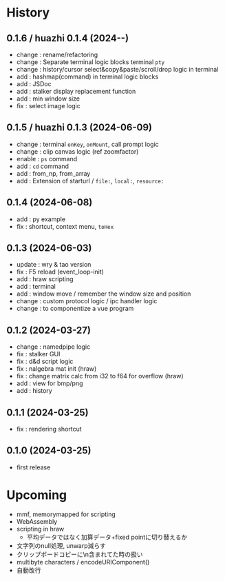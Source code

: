 # History

## 0.1.6 / huazhi 0.1.4 (2024--)
- change : rename/refactoring
- change : Separate terminal logic blocks terminal ```pty```
- change : history/cursor select&copy&paste/scroll/drop logic in terminal
- add : hashmap(command) in terminal logic blocks
- add : JSDoc
- add : stalker display replacement function
- add : min window size
- fix : select image logic
## 0.1.5 / huazhi 0.1.3 (2024-06-09)
- change : terminal ```onKey```, ```onMount```, call prompt logic
- change : clip canvas logic (ref zoomfactor)
- enable : ```ps``` command
- add : ```cd``` command
- add : from_np, from_array
- add : Extension of starturl / ```file:```, ```local:```, ```resource:```
## 0.1.4 (2024-06-08)
- add : py example
- fix : shortcut, context menu, ```toHex```
## 0.1.3 (2024-06-03)
- update : wry & tao version
- fix : F5 reload (event_loop-init)
- add : hraw scripting
- add : terminal
- add : window move / remember the window size and position
- change : custom protocol logic / ipc handler logic
- change : to componentize a vue program
## 0.1.2 (2024-03-27)
- change : namedpipe logic
- fix : stalker GUI
- fix : d&d script logic
- fix : nalgebra mat init (hraw)
- fix : change matrix calc from i32 to f64 for overflow (hraw)
- add : view for bmp/png
- add : history
## 0.1.1 (2024-03-25)
- fix : rendering shortcut
## 0.1.0 (2024-03-25)
- first release

# Upcoming

- mmf, memorymapped for scripting
- WebAssembly
- scripting in hraw
  - 平均データではなく加算データ+fixed pointに切り替えるか
- 文字列のnull処理, unwarp減らす
- クリップボードコピーに\n含まれてた時の扱い
- multibyte characters / encodeURIComponent()
- 自動改行